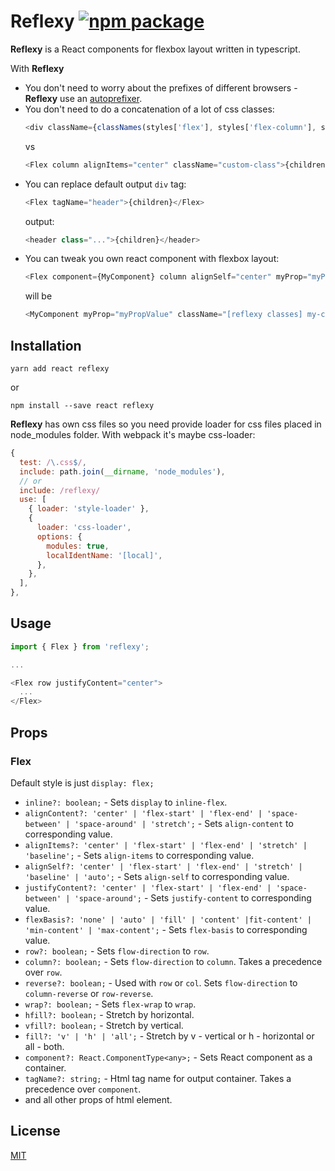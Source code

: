 # Reflexy [![npm package](https://img.shields.io/npm/v/reflexy.svg?style=flat-square)](https://www.npmjs.org/package/reflexy)

**Reflexy** is a React components for flexbox layout written in typescript.

With **Reflexy**
* You don't need to worry about the prefixes of different browsers - **Reflexy** use an [autoprefixer](https://github.com/postcss/autoprefixer).
* You don't need to do a concatenation of a lot of css classes:
  ```js
  <div className={classNames(styles['flex'], styles['flex-column'], styles['flex-align-center'], ...)}>{children}</div>
  ```
  vs
  ```js
  <Flex column alignItems="center" className="custom-class">{children}</Flex>
  ```
* You can replace default output `div` tag:
  ```js
  <Flex tagName="header">{children}</Flex>
  ```
  output:
  ```js
  <header class="...">{children}</header>
  ```
* You can tweak you own react component with flexbox layout:
  ```js
  <Flex component={MyComponent} column alignSelf="center" myProp="myPropValue" className={styles['my-class']}>{children}</Flex>
  ```
  will be
  ```js
  <MyComponent myProp="myPropValue" className="[reflexy classes] my-class">{children}</MyComponent>
  ```

## Installation

```
yarn add react reflexy
```
or
```
npm install --save react reflexy
```

**Reflexy** has own css files so you need provide loader for css files placed in node_modules folder. With webpack it's maybe css-loader:
```js
{
  test: /\.css$/,
  include: path.join(__dirname, 'node_modules'),
  // or
  include: /reflexy/
  use: [
    { loader: 'style-loader' },
    {
      loader: 'css-loader',
      options: {
        modules: true,
        localIdentName: '[local]',
      },
    },
  ],
},
```

## Usage

```js
import { Flex } from 'reflexy';

...

<Flex row justifyContent="center">
  ...
</Flex>
```

## Props

### Flex

Default style is just `display: flex;`

* `inline?: boolean;` - Sets `display` to `inline-flex`.
* `alignContent?: 'center' | 'flex-start' | 'flex-end' | 'space-between' | 'space-around' | 'stretch';` - Sets `align-content` to corresponding value.
* `alignItems?: 'center' | 'flex-start' | 'flex-end' | 'stretch' | 'baseline';` - Sets `align-items` to corresponding value.
* `alignSelf?: 'center' | 'flex-start' | 'flex-end' | 'stretch' | 'baseline' | 'auto';` - Sets `align-self` to corresponding value.
* `justifyContent?: 'center' | 'flex-start' | 'flex-end' | 'space-between' | 'space-around';` - Sets `justify-content` to corresponding value.
* `flexBasis?: 'none' | 'auto' | 'fill' | 'content' |fit-content' | 'min-content' | 'max-content';` - Sets `flex-basis` to corresponding value.
* `row?: boolean;` - Sets `flow-direction` to `row`.
* `column?: boolean;` - Sets `flow-direction` to `column`. Takes a precedence over `row`.
* `reverse?: boolean;` - Used with `row` or `col`. Sets `flow-direction` to `column-reverse` or `row-reverse`.
* `wrap?: boolean;` - Sets `flex-wrap` to `wrap`.
* `hfill?: boolean;` - Stretch by horizontal.
* `vfill?: boolean;` - Stretch by vertical.
* `fill?: 'v' | 'h' | 'all';` - Stretch by v - vertical or h - horizontal or all - both.
* `component?: React.ComponentType<any>;` - Sets React component as a container.
* `tagName?: string;` - Html tag name for output container. Takes a precedence over `component`.
* and all other props of html element.

## License

[MIT](https://opensource.org/licenses/mit-license.php)
